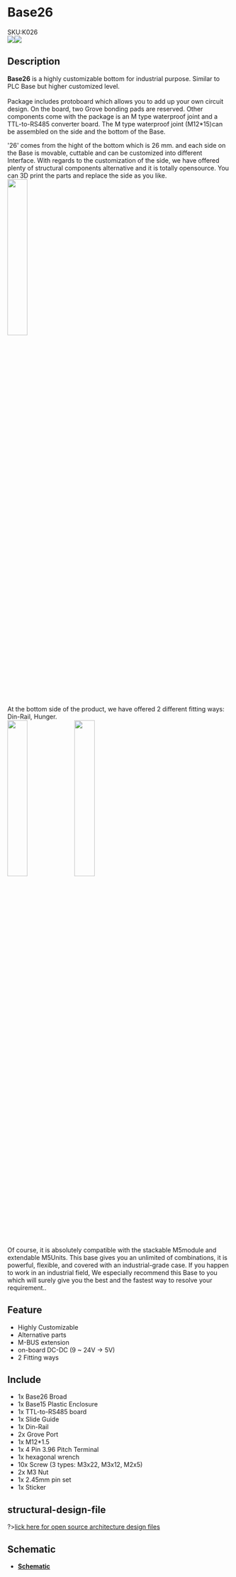 # Base26

<div class="badge badge-pill badge-primary product_sku_tag">SKU:K026</div>

<div class="product_pic"><img src="assets/img/product_pics/base/base26/base26_01.webp"><img src="assets/img/product_pics/base/base26/base26_02.webp"></div>

## Description

**Base26** is a highly customizable bottom for industrial purpose. Similar to PLC Base but higher customized level. <br>  
Package includes protoboard which allows you to add up your own circuit design.  On the board, two Grove bonding pads are reserved. Other components come with the package is an M type waterproof joint and a TTL-to-RS485 converter board. The M type waterproof joint (M12*15)can be assembled on the side and the bottom of the Base.

'26' comes from the hight of the bottom which is 26 mm.  and each side on the Base is movable, cuttable and can be customized into different Interface.  With regards to the customization of the side, we have offered plenty of structural components alternative and it is totally opensource. You can 3D print the parts and replace the side as you like.<br>
<img src="assets/img/product_pics/base/base26/base26_05.webp" width="30%" height="30%">

At the bottom side of the product, we have offered 2 different fitting ways:  Din-Rail,  Hunger. <br>
<img src="assets/img/product_pics/base/base26//base26_03.webp" width="30%" height="30%"><img src="assets/img/product_pics/base/base26/base26_04.webp" width="30%" height="30%">

Of course, it is absolutely compatible with the stackable M5module and extendable M5Units.
This base gives you an unlimited of combinations, it is powerful, flexible, and covered with an industrial-grade case. If you happen to work in an industrial field, We especially recommend this Base to you which will surely give you the best and the fastest way to resolve your requirement..

## Feature

-  Highly Customizable
-  Alternative parts
-  M-BUS extension
-  on-board DC-DC (9 ~ 24V -> 5V)
-  2 Fitting ways

## Include

-  1x Base26 Broad
-  1x Base15 Plastic Enclosure
-  1x TTL-to-RS485 board
-  1x Slide Guide
-  1x Din-Rail
-  2x Grove Port
-  1x M12*1.5
-  1x 4 Pin 3.96 Pitch Terminal
-  1x hexagonal wrench
-  10x Screw (3 types: M3x22, M3x12, M2x5)
-  2x M3 Nut
-  1x 2.45mm pin set
-  1x Sticker

## structural-design-file

?>[lick here for open source architecture design files](https://github.com/m5stack/m5-structural-design-file/tree/master/BaseX_DB9_01)

## Schematic

- **[Schematic](https://github.com/m5stack/M5-Schematic/blob/master/Bases/BASE26.pdf)**

<script>

   var purchase_link = 'https://m5stack.com/collections/m5-base/products/base-26proto-industrial-board-module';

   anchor_search(purchase_link);
   scrollFunc();

</script>